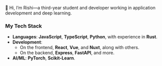 👋 Hi, I’m Rishi—a third-year student and developer working in application development and deep learning.

### My Tech Stack

- **Languages**: **JavaScript**, **TypeScript**, **Python**, with experience in **Rust**.
- **Development**: 
  - On the frontend, **React**, **Vue**, and **Nuxt**, along with others.
  - On the backend, **Express**, **FastAPI**, and more.
- **AI/ML**: **PyTorch**, **Scikit-Learn**.
<!---
risv1/risv1 is a ✨ special ✨ repository because its `README.md` (this file) appears on your GitHub profile.
You can click the Preview link to take a look at your changes.
--->
